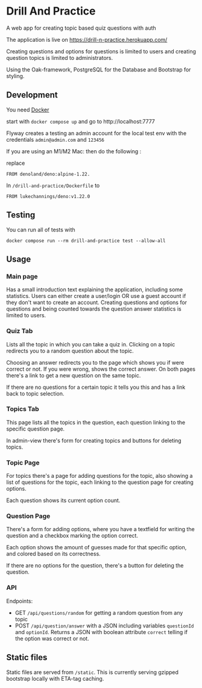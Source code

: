 # Drill And Practice

A web app for creating topic based quiz questions with auth

The application is live on https://drill-n-practice.herokuapp.com/

Creating questions and options for questions is limited to users and creating
question topics is limited to administrators.

Using the Oak-framework, PostgreSQL for the Database and Bootstrap for styling.

## Development

You need [Docker](https://docs.docker.com/get-docker/)

start with `docker compose up` and go to http://localhost:7777

Flyway creates a testing an admin account for the local test env with the
credentials `admin@admin.com` and `123456`

If you are using an M1/M2 Mac: then do the following :

replace

    FROM denoland/deno:alpine-1.22.

In `/drill-and-practice/Dockerfile` to

    FROM lukechannings/deno:v1.22.0

## Testing

You can run all of tests with

    docker compose run --rm drill-and-practice test --allow-all

## Usage

### Main page

Has a small introduction text explaining the application, including some
statistics. Users can either create a user/login OR use a guest account if they
don't want to create an account. Creating questions and options for questions
and being counted towards the question answer statistics is limited to users.

### Quiz Tab

Lists all the topic in which you can take a quiz in. Clicking on a topic
redirects you to a random question about the topic.

Choosing an answer redirects you to the page which shows you if were correct or
not. If you were wrong, shows the correct answer. On both pages there's a link
to get a new question on the same topic.

If there are no questions for a certain topic it tells you this and has a link
back to topic selection.

### Topics Tab

This page lists all the topics in the question, each question linking to the
specific question page.

In admin-view there's form for creating topics and buttons for deleting topics.

### Topic Page

For topics there's a page for adding questions for the topic, also showing a
list of questions for the topic, each linking to the question page for creating
options.

Each question shows its current option count.

### Question Page

There's a form for adding options, where you have a textfield for writing the
question and a checkbox marking the option correct.

Each option shows the amount of guesses made for that specific option, and
colored based on its correctness.

If there are no options for the question, there's a button for deleting the
question.

### API

Endpoints:

- GET `/api/questions/random` for getting a random question from any topic
- POST `/api/question/answer` with a JSON including variables `questionId` and
  `optionId`. Returns a JSON with boolean attribute `correct` telling if the
  option was correct or not.

## Static files

Static files are served from `/static`. This is currently serving gzipped
bootstrap locally with ETA-tag caching.
